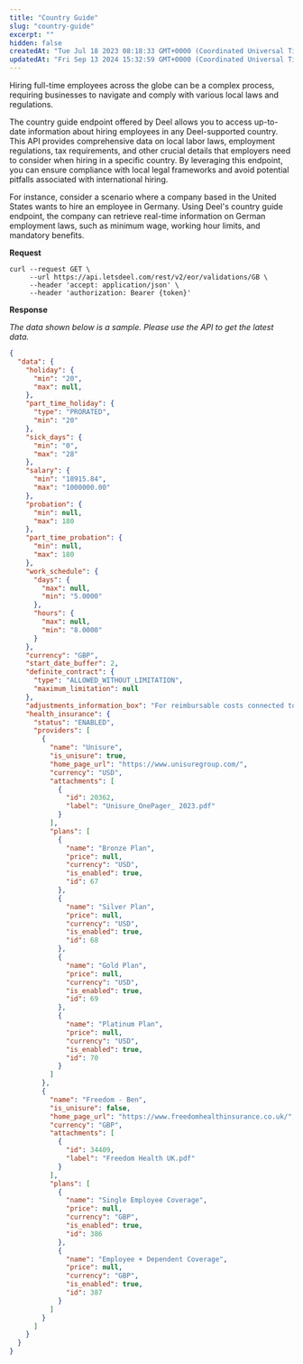 ```yaml
---
title: "Country Guide"
slug: "country-guide"
excerpt: ""
hidden: false
createdAt: "Tue Jul 18 2023 08:18:33 GMT+0000 (Coordinated Universal Time)"
updatedAt: "Fri Sep 13 2024 15:32:59 GMT+0000 (Coordinated Universal Time)"
---
```

Hiring full-time employees across the globe can be a complex process, requiring businesses to navigate and comply with various local laws and regulations. 

The country guide endpoint offered by Deel allows you to access up-to-date information about hiring employees in any Deel-supported country. This API provides comprehensive data on local labor laws, employment regulations, tax requirements, and other crucial details that employers need to consider when hiring in a specific country. By leveraging this endpoint, you can ensure compliance with local legal frameworks and avoid potential pitfalls associated with international hiring.

For instance, consider a scenario where a company based in the United States wants to hire an employee in Germany. Using Deel's country guide endpoint, the company can retrieve real-time information on German employment laws, such as minimum wage, working hour limits, and mandatory benefits. 

**Request**

```shell
curl --request GET \
     --url https://api.letsdeel.com/rest/v2/eor/validations/GB \
     --header 'accept: application/json' \
     --header 'authorization: Bearer {token}'
```

**Response**

_The data shown below is a sample. Please use the API to get the latest data._

```json
{
  "data": {
    "holiday": {
      "min": "20",
      "max": null,
    },
    "part_time_holiday": {
      "type": "PRORATED",
      "min": "20"
    },
    "sick_days": {
      "min": "0",
      "max": "28"
    },
    "salary": {
      "min": "18915.84",
      "max": "1000000.00"
    },
    "probation": {
      "min": null,
      "max": 180
    },
    "part_time_probation": {
      "min": null,
      "max": 180
    },
    "work_schedule": {
      "days": {
        "max": null,
        "min": "5.0000"
      },
      "hours": {
        "max": null,
        "min": "8.0000"
      }
    },
    "currency": "GBP",
    "start_date_buffer": 2,
    "definite_contract": {
      "type": "ALLOWED_WITHOUT_LIMITATION",
      "maximum_limitation": null
    },
    "adjustments_information_box": "For reimbursable costs connected to carrying out work, choose \"expenses\".\nFor fixed or recurring amounts provided as a benefit to employee, choose \"allowances\".",
    "health_insurance": {
      "status": "ENABLED",
      "providers": [
        {
          "name": "Unisure",
          "is_unisure": true,
          "home_page_url": "https://www.unisuregroup.com/",
          "currency": "USD",
          "attachments": [
            {
              "id": 20362,
              "label": "Unisure_OnePager_ 2023.pdf"
            }
          ],
          "plans": [
            {
              "name": "Bronze Plan",
              "price": null,
              "currency": "USD",
              "is_enabled": true,
              "id": 67
            },
            {
              "name": "Silver Plan",
              "price": null,
              "currency": "USD",
              "is_enabled": true,
              "id": 68
            },
            {
              "name": "Gold Plan",
              "price": null,
              "currency": "USD",
              "is_enabled": true,
              "id": 69
            },
            {
              "name": "Platinum Plan",
              "price": null,
              "currency": "USD",
              "is_enabled": true,
              "id": 70
            }
          ]
        },
        {
          "name": "Freedom - Ben",
          "is_unisure": false,
          "home_page_url": "https://www.freedomhealthinsurance.co.uk/",
          "currency": "GBP",
          "attachments": [
            {
              "id": 34409,
              "label": "Freedom Health UK.pdf"
            }
          ],
          "plans": [
            {
              "name": "Single Employee Coverage",
              "price": null,
              "currency": "GBP",
              "is_enabled": true,
              "id": 386
            },
            {
              "name": "Employee + Dependent Coverage",
              "price": null,
              "currency": "GBP",
              "is_enabled": true,
              "id": 387
            }
          ]
        }
      ]
    }
  }
}
```
